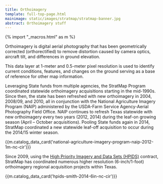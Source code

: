 ```yaml
---
title: Orthoimagery
template: full-top-page.html
mainimage: static/images/stratmap/stratmap-banner.jpg
abstract: Orthoimagery stuff
---
```

{% import "_macros.html" as m %}

<p class="lead">Orthoimagery is digital aerial photography that has been geometrically corrected (orthorectified) to remove distortion caused by camera optics, aircraft tilt, and differences in ground elevation. 
</p>

This data layer at 1-meter and 0.5-meter pixel resolution is used to identify current conditions, features, and changes on the ground serving as a base of reference for other map information. 

Leveraging State funds from multiple agencies, the StratMap Program coordinated statewide orthoimagery acquisitions starting in the mid-1990s. Since then, the state has been refreshed with new orthoimagery in 2004, 2008/09, and 2010, all in conjunction with the National Agriculture Imagery Program (NAIP) administered by the USDA-Farm Service Agency-Aerial Photography Field Office. NAIP continues to refresh Texas statewide with new orthoimagery every two years (2012, 2014) during the leaf-on growing season (April – October acquisitions). Pooling State funds again in 2014, StratMap coordinated a new statewide leaf-off acquisition to occur during the 2014/15 winter season.

{{m.catalog_data_card('national-agriculture-imagery-program-naip-2012-1m-nc-cir')}}

Since 2009, using the [High Priority Imagery and Data Sets (HPIDS)](high-priority-imagery-data-sets) contract, StratMap has coordinated numerous higher resolution (6-inch/1-foot) orthoimagery regional acquisition projects within Texas.

{{m.catalog_data_card('hpids-smith-2014-6in-nc-cir')}}
